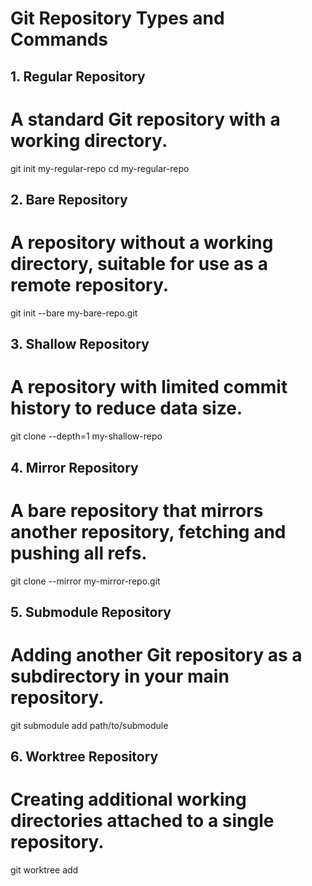 # Git Repository Types and Commands

## 1. Regular Repository
# A standard Git repository with a working directory.
git init my-regular-repo
cd my-regular-repo

## 2. Bare Repository
# A repository without a working directory, suitable for use as a remote repository.
git init --bare my-bare-repo.git

## 3. Shallow Repository
# A repository with limited commit history to reduce data size.
git clone --depth=1 <repository-url> my-shallow-repo

## 4. Mirror Repository
# A bare repository that mirrors another repository, fetching and pushing all refs.
git clone --mirror <repository-url> my-mirror-repo.git

## 5. Submodule Repository
# Adding another Git repository as a subdirectory in your main repository.
git submodule add <repository-url> path/to/submodule

## 6. Worktree Repository
# Creating additional working directories attached to a single repository.
git worktree add <path> <branch>
